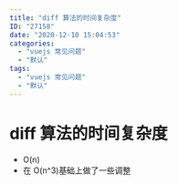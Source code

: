 ```yaml
---
title: "diff 算法的时间复杂度"
ID: "27158"
date: "2020-12-10 15:04:53"
categories: 
  - "vuejs 常见问题"
  - "默认"
tags: 
  - "vuejs 常见问题"
  - "默认"
---
```


# diff 算法的时间复杂度

- O(n)
- 在 O(n^3)基础上做了一些调整
